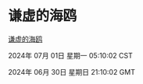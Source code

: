 # 谦虚的海鸥
[谦虚的海鸥](http://219.139.197.100:56308/qxdho/course/base/hotlink/index.php)

2024年 07月 01日 星期一 05:10:02 CST

2024年 06月 30日 星期日 21:10:02 GMT
